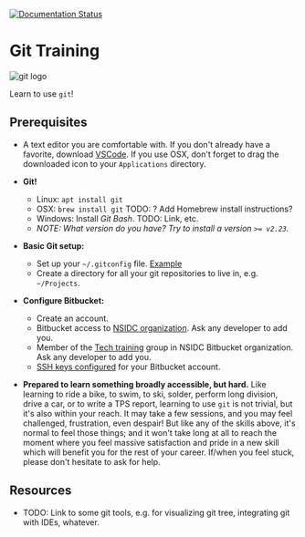[![Documentation Status](https://readthedocs.org/projects/nsidc-git-training/badge/?version=latest)](https://nsidc-git-training.readthedocs.io/en/latest/?badge=latest)

# Git Training

![git logo](https://git-scm.com/images/logos/2color-lightbg@2x.png)

Learn to use `git`!


## Prerequisites

* A text editor you are comfortable with. If you don't already have a favorite,
  download [VSCode](https://code.visualstudio.com/). If you use OSX, don't
  forget to drag the downloaded icon to your `Applications` directory.

* **Git!**
    * Linux: `apt install git`
    * OSX: `brew install git` TODO: ? Add Homebrew install instructions?
    * Windows: Install *Git Bash*. TODO: Link, etc.
    * _NOTE: What version do you have? Try to install a version `>= v2.23`._

* **Basic Git setup:**
    * Set up your `~/.gitconfig` file. [Example](./doc/.gitconfig-example)
    * Create a directory for all your git repositories to live in, e.g.
      `~/Projects`.

* **Configure Bitbucket:**
    * Create an account.
    * Bitbucket access to [NSIDC organization](bitbucket.org/nsidc/). Ask any
      developer to add you.
    * Member of the
      [Tech training](https://bitbucket.org/nsidc/workspace/settings/groups/tech-training)
      group in NSIDC Bitbucket organization. Ask any developer to add you.
    * [SSH keys
      configured](https://support.atlassian.com/bitbucket-cloud/docs/set-up-an-ssh-key/)
      for your Bitbucket account.

* **Prepared to learn something broadly accessible, but hard.** Like learning
  to ride a bike, to swim, to ski, solder, perform long division, drive a car,
  or to write a TPS report, learning to use `git` is not trivial, but it's also
  within your reach. It may take a few sessions, and you may feel challenged,
  frustration, even despair! But like any of the skills above, it's normal to
  feel those things; and it won't take long at all to reach the moment where
  you feel massive satisfaction and pride in a new skill which will benefit you
  for the rest of your career. If/when you feel stuck, please don't hesitate to
  ask for help.


## Resources

* TODO: Link to some git tools, e.g. for visualizing git tree, integrating git
  with IDEs, whatever.
